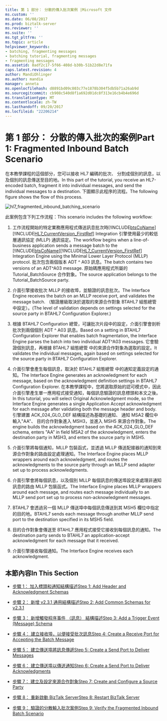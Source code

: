 ```yaml
---
title: 第 1 部分： 分散的傳入批次案例 |Microsoft 文件
ms.custom: ''
ms.date: 06/08/2017
ms.prod: biztalk-server
ms.reviewer: ''
ms.suite: ''
ms.tgt_pltfrm: ''
ms.topic: article
helpviewer_keywords:
- batching, fragmenting messages
- batching tutorial, fragmenting messages
- fragmenting messages
ms.assetid: 8adf2c17-5f66-408d-b30b-51b22d8e71fa
caps.latest.revision: 4
author: MandiOhlinger
ms.author: mandia
manager: anneta
ms.openlocfilehash: d8891bd09c803c77e1878b304f5db5b71a26ab9d
ms.sourcegitcommit: cb908c540d8f1a692d01dc8f313e16cb4b4e696d
ms.translationtype: MT
ms.contentlocale: zh-TW
ms.lasthandoff: 09/20/2017
ms.locfileid: "22206214"
---
```

# <a name="part-1-fragmented-inbound-batch-scenario"></a><span data-ttu-id="ec151-102">第 1 部分： 分散的傳入批次的案例</span><span class="sxs-lookup"><span data-stu-id="ec151-102">Part 1: Fragmented Inbound Batch Scenario</span></span>
<span data-ttu-id="ec151-103">在本教學課程的這個部分，您可以接收 HL7 編碼的批次、 分割成個別的訊息，以及個別的訊息傳送至目的地。</span><span class="sxs-lookup"><span data-stu-id="ec151-103">In this part of the tutorial, you receive an HL7-encoded batch, fragment it into individual messages, and send the individual messages to a destination.</span></span> <span data-ttu-id="ec151-104">下圖顯示此程序的流程。</span><span class="sxs-lookup"><span data-stu-id="ec151-104">The following figure shows the flow of this process.</span></span>  
  
 ![](../../adapters-and-accelerators/accelerator-hl7/media/hl7-fragmented-inbound-batching-scenario.gif "hl7_fragmented_inbound_batching_scenario")  
  
 <span data-ttu-id="ec151-105">此案例包含下列工作流程：</span><span class="sxs-lookup"><span data-stu-id="ec151-105">This scenario includes the following workflow:</span></span>  
  
1.  <span data-ttu-id="ec151-106">工作流程開始的特定業務應用程式傳送訊息批次時[!INCLUDE[btsCoName](../../includes/btsconame-md.md)] [!INCLUDE[HL7_CurrentVersion_FirstRef](../../includes/hl7-currentversion-firstref-md.md)] Integration 引擎使用最少的較低層通訊協定 (MLLP) 通訊協定。</span><span class="sxs-lookup"><span data-stu-id="ec151-106">The workflow begins when a line-of-business application sends a message batch to the [!INCLUDE[btsCoName](../../includes/btsconame-md.md)][!INCLUDE[HL7_CurrentVersion_FirstRef](../../includes/hl7-currentversion-firstref-md.md)] Integration Engine using the Minimal Lower Layer Protocol (MLLP) protocol.</span></span> <span data-ttu-id="ec151-107">批次包含兩個版本 ADT ^ A03 訊息。</span><span class="sxs-lookup"><span data-stu-id="ec151-107">The batch contains two versions of an ADT^A03 message.</span></span> <span data-ttu-id="ec151-108">原始碼應用程式所屬的 Tutorial_BatchSource 合作對象。</span><span class="sxs-lookup"><span data-stu-id="ec151-108">The source application belongs to the Tutorial_BatchSource party.</span></span>  
  
2.  <span data-ttu-id="ec151-109">介面引擎接收批次 MLLP 的接收埠，並驗證的訊息批次。</span><span class="sxs-lookup"><span data-stu-id="ec151-109">The Interface Engine receives the batch on an MLLP receive port, and validates the message batch.</span></span> <span data-ttu-id="ec151-110">（驗證層級取決於選取的來源合作對象 BTAHL7 組態總管 中設定）。</span><span class="sxs-lookup"><span data-stu-id="ec151-110">(The level of validation depends on settings selected for the source party in BTAHL7 Configuration Explorer.)</span></span>  
  
3.  <span data-ttu-id="ec151-111">根據 BTAHL7 Configuration 總管，可讓批次片段中的設定，介面引擎會剖析批次到兩個個別 ADT ^ A03 訊息。</span><span class="sxs-lookup"><span data-stu-id="ec151-111">Based on a setting in BTAHL7 Configuration Explorer that enables batch fragmentation, the Interface Engine parses the batch into two individual ADT^A03 messages.</span></span> <span data-ttu-id="ec151-112">它會驗證個別訊息，再根據 BTAHL7 組態總管 中的來源合作對象為選取的設定。</span><span class="sxs-lookup"><span data-stu-id="ec151-112">It validates the individual messages, again based on settings selected for the source party in BTAHL7 Configuration Explorer.</span></span>  
  
4.  <span data-ttu-id="ec151-113">介面引擎會產生每個訊息，取決於 BTAHL7 組態總管 中的通知定義設定的通知。</span><span class="sxs-lookup"><span data-stu-id="ec151-113">The Interface Engine generates an acknowledgment for each message, based on the acknowledgment definition settings in BTAHL7 Configuration Explorer.</span></span> <span data-ttu-id="ec151-114">在本教學課程中，您將選取原始的認可模式中，因此介面引擎產生單一應用程式接受通知，每個訊息驗證的訊息標頭和本文之後。</span><span class="sxs-lookup"><span data-stu-id="ec151-114">In this tutorial, you will select Original Acknowledgment mode, so the Interface Engine generates a single Application Accept acknowledgment for each message after validating both the message header and body.</span></span> <span data-ttu-id="ec151-115">引擎建置 ACK_024_GLO_DEF 結構描述為基礎的通知、 通知 MSA2 欄位中輸入"AA"、 目的合作對象進入 MSH3，並進入 MSH5 來源合作對象。</span><span class="sxs-lookup"><span data-stu-id="ec151-115">The engine builds the acknowledgment based on the ACK_024_GLO_DEF schema, enters "AA" in field MSA2 of the acknowledgment, enters the destination party in MSH3, and enters the source party in MSH5.</span></span>  
  
5.  <span data-ttu-id="ec151-116">介面引擎將每個通知，MLLP 包裝函式，並透過 MLLP 傳送配接器的通知到來源合作對象的路由設定處理通知。</span><span class="sxs-lookup"><span data-stu-id="ec151-116">The Interface Engine places MLLP wrappers around each acknowledgment, and routes the acknowledgments to the source party through an MLLP send adapter set up to process acknowledgments.</span></span>  
  
6.  <span data-ttu-id="ec151-117">介面引擎會將每個訊息，以及個別 MLLP 每個訊息的傳送埠設定來處理非通知訊息的路由 MLLP 包裝函式。</span><span class="sxs-lookup"><span data-stu-id="ec151-117">The Interface Engine places MLLP wrappers around each message, and routes each message individually to an MLLP send port set up to process non-acknowledgment messages.</span></span>  
  
7.  <span data-ttu-id="ec151-118">BTAHL7 會透過另一個 MLLP 傳送埠中每個訊息傳送到其 MSH5 欄位中指定的目的地。</span><span class="sxs-lookup"><span data-stu-id="ec151-118">BTAHL7 sends each message through another MLLP send port to the destination specified in its MSH5 field.</span></span>  
  
8.  <span data-ttu-id="ec151-119">目的合作對象會傳送至 BTAHL7 應用程式接受它接收到每個訊息的通知。</span><span class="sxs-lookup"><span data-stu-id="ec151-119">The destination party sends to BTAHL7 an application-accept acknowledgment for each message that it received.</span></span>  
  
9. <span data-ttu-id="ec151-120">介面引擎接收每個通知。</span><span class="sxs-lookup"><span data-stu-id="ec151-120">The Interface Engine receives each acknowledgment.</span></span>  
  
## <a name="in-this-section"></a><span data-ttu-id="ec151-121">本節內容</span><span class="sxs-lookup"><span data-stu-id="ec151-121">In This Section</span></span>  
  
-   [<span data-ttu-id="ec151-122">步驟 1： 加入標頭和通知結構描述</span><span class="sxs-lookup"><span data-stu-id="ec151-122">Step 1: Add Header and Acknowledgment Schemas</span></span>](../../adapters-and-accelerators/accelerator-hl7/step-1-add-header-and-acknowledgment-schemas.md)  
  
-   [<span data-ttu-id="ec151-123">步驟 2： 新增 v2.3.1 通用結構描述</span><span class="sxs-lookup"><span data-stu-id="ec151-123">Step 2: Add Common Schemas for v2.3.1</span></span>](../../adapters-and-accelerators/accelerator-hl7/step-2-add-common-schemas-for-v2-3-1.md)  
  
-   [<span data-ttu-id="ec151-124">步驟 3： 新增觸發程序事件 （訊息） 結構描述</span><span class="sxs-lookup"><span data-stu-id="ec151-124">Step 3: Add a Trigger Event (Message) Schema</span></span>](../../adapters-and-accelerators/accelerator-hl7/step-3-add-a-trigger-event-message-schema.md)  
  
-   [<span data-ttu-id="ec151-125">步驟 4： 建立接收埠，以便接受批次訊息</span><span class="sxs-lookup"><span data-stu-id="ec151-125">Step 4: Create a Receive Port for Accepting the Batch Message</span></span>](../../adapters-and-accelerators/accelerator-hl7/step-4-create-a-receive-port-for-accepting-the-batch-message.md)  
  
-   [<span data-ttu-id="ec151-126">步驟 5： 建立傳送埠將訊息傳遞</span><span class="sxs-lookup"><span data-stu-id="ec151-126">Step 5: Create a Send Port to Deliver Messages</span></span>](../../adapters-and-accelerators/accelerator-hl7/step-5-create-a-send-port-to-deliver-messages.md)  
  
-   [<span data-ttu-id="ec151-127">步驟 6： 建立傳送埠以傳送通知</span><span class="sxs-lookup"><span data-stu-id="ec151-127">Step 6: Create a Send Port to Deliver Acknowledgments</span></span>](../../adapters-and-accelerators/accelerator-hl7/step-6-create-a-send-port-to-deliver-acknowledgments.md)  
  
-   [<span data-ttu-id="ec151-128">步驟 7： 建立及設定來源合作對象</span><span class="sxs-lookup"><span data-stu-id="ec151-128">Step 7: Create and Configure a Source Party</span></span>](../../adapters-and-accelerators/accelerator-hl7/step-7-create-and-configure-a-source-party.md)  
  
-   [<span data-ttu-id="ec151-129">步驟 8： 重新啟動 BizTalk Server</span><span class="sxs-lookup"><span data-stu-id="ec151-129">Step 8: Restart BizTalk Server</span></span>](../../adapters-and-accelerators/accelerator-hl7/step-8-restart-biztalk-server.md)  
  
-   [<span data-ttu-id="ec151-130">步驟 9： 驗證的分散輸入批次案例</span><span class="sxs-lookup"><span data-stu-id="ec151-130">Step 9: Verify the Fragmented Inbound Batch Scenario</span></span>](../../adapters-and-accelerators/accelerator-hl7/step-9-verify-the-fragmented-inbound-batch-scenario.md)